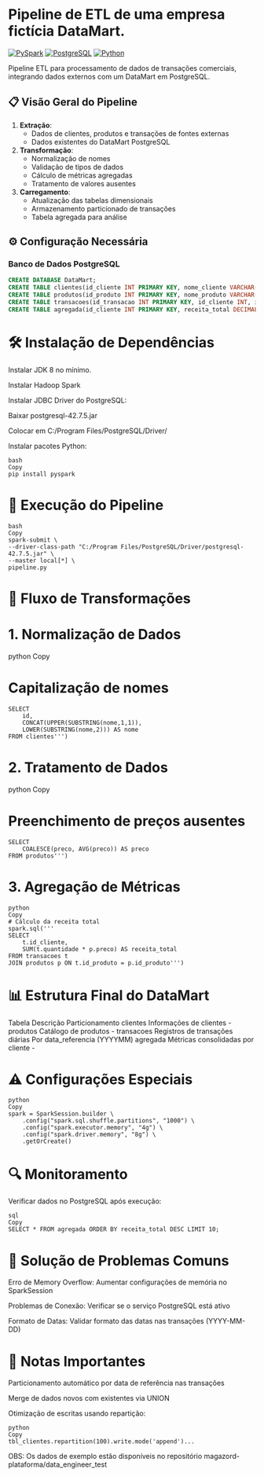 # Pipeline de ETL de uma empresa fictícia DataMart.

[![PySpark](https://img.shields.io/badge/PySpark-3.5.0-red)](https://spark.apache.org/)
[![PostgreSQL](https://img.shields.io/badge/PostgreSQL-17-336791)](https://www.postgresql.org/)
[![Python](https://img.shields.io/badge/Python-3.8%2B-blue)](https://www.python.org/)

Pipeline ETL para processamento de dados de transações comerciais, integrando dados externos com um DataMart em PostgreSQL.

## 📋 Visão Geral do Pipeline

1. **Extração**:
   - Dados de clientes, produtos e transações de fontes externas
   - Dados existentes do DataMart PostgreSQL
2. **Transformação**:
   - Normalização de nomes
   - Validação de tipos de dados
   - Cálculo de métricas agregadas
   - Tratamento de valores ausentes
3. **Carregamento**:
   - Atualização das tabelas dimensionais
   - Armazenamento particionado de transações
   - Tabela agregada para análise

## ⚙️ Configuração Necessária

### Banco de Dados PostgreSQL
```sql
CREATE DATABASE DataMart;
CREATE TABLE clientes(id_cliente INT PRIMARY KEY, nome_cliente VARCHAR(100), email VARCHAR(100), telefone VARCHAR(15));
CREATE TABLE produtos(id_produto INT PRIMARY KEY, nome_produto VARCHAR(100), categoria VARCHAR(50), preco DECIMAL(10,2));
CREATE TABLE transacoes(id_transacao INT PRIMARY KEY, id_cliente INT, id_produto INT, quantidade INT, data_transacao DATE);
CREATE TABLE agregada(id_cliente INT PRIMARY KEY, receita_total DECIMAL(18,2), numero_total_transacoes INT, mais_comprado INT);
```

# 🛠️ Instalação de Dependências

Instalar JDK 8 no mínimo.

Instalar Hadoop Spark

Instalar JDBC Driver do PostgreSQL:

Baixar postgresql-42.7.5.jar

Colocar em C:/Program Files/PostgreSQL/Driver/

Instalar pacotes Python:
```
bash
Copy
pip install pyspark
```

# 🚀 Execução do Pipeline
```
bash
Copy
spark-submit \
--driver-class-path "C:/Program Files/PostgreSQL/Driver/postgresql-42.7.5.jar" \
--master local[*] \
pipeline.py
```

# 🔄 Fluxo de Transformações
# 1. Normalização de Dados
python
Copy
# Capitalização de nomes
```spark.sql('''
SELECT
    id,
    CONCAT(UPPER(SUBSTRING(nome,1,1)), 
    LOWER(SUBSTRING(nome,2))) AS nome
FROM clientes''')
```

# 2. Tratamento de Dados
python
Copy
# Preenchimento de preços ausentes
```spark.sql('''
SELECT
    COALESCE(preco, AVG(preco)) AS preco
FROM produtos''')
```

# 3. Agregação de Métricas
```
python
Copy
# Cálculo da receita total
spark.sql('''
SELECT
    t.id_cliente,
    SUM(t.quantidade * p.preco) AS receita_total
FROM transacoes t
JOIN produtos p ON t.id_produto = p.id_produto''')
```

# 📊 Estrutura Final do DataMart
Tabela	Descrição	Particionamento
clientes	Informações de clientes	-
produtos	Catálogo de produtos	-
transacoes	Registros de transações diárias	Por data_referencia (YYYYMM)
agregada	Métricas consolidadas por cliente	-


# ⚠️ Configurações Especiais
```
python
Copy
spark = SparkSession.builder \
    .config("spark.sql.shuffle.partitions", "1000") \
    .config("spark.executor.memory", "4g") \
    .config("spark.driver.memory", "8g") \
    .getOrCreate()
```

# 🔍 Monitoramento
Verificar dados no PostgreSQL após execução:
```
sql
Copy
SELECT * FROM agregada ORDER BY receita_total DESC LIMIT 10;
```

# 🛑 Solução de Problemas Comuns
Erro de Memory Overflow: Aumentar configurações de memória no SparkSession

Problemas de Conexão: Verificar se o serviço PostgreSQL está ativo

Formato de Datas: Validar formato das datas nas transações (YYYY-MM-DD)

# 📌 Notas Importantes
Particionamento automático por data de referência nas transações

Merge de dados novos com existentes via UNION

Otimização de escritas usando repartição:
```
python
Copy
tbl_clientes.repartition(100).write.mode('append')...
```

OBS: Os dados de exemplo estão disponíveis no repositório magazord-plataforma/data_engineer_test
